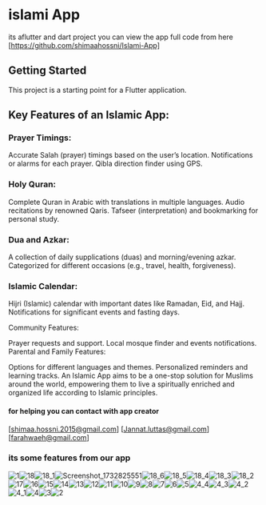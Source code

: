 # islami App

its aflutter and dart project you can view the app full code from here [https://github.com/shimaahossni/Islami-App]

## Getting Started

This project is a starting point for a Flutter application.

## Key Features of an Islamic App:
### Prayer Timings:

Accurate Salah (prayer) timings based on the user’s location.
Notifications or alarms for each prayer.
Qibla direction finder using GPS.
### Holy Quran:

Complete Quran in Arabic with translations in multiple languages.
Audio recitations by renowned Qaris.
Tafseer (interpretation) and bookmarking for personal study.
### Dua and Azkar:

A collection of daily supplications (duas) and morning/evening azkar.
Categorized for different occasions (e.g., travel, health, forgiveness).
### Islamic Calendar:

Hijri (Islamic) calendar with important dates like Ramadan, Eid, and Hajj.
Notifications for significant events and fasting days.

Community Features:

Prayer requests and support.
Local mosque finder and events notifications.
Parental and Family Features:

Options for different languages and themes.
Personalized reminders and learning tracks.
An Islamic App aims to be a one-stop solution for Muslims around the world, empowering them to live a spiritually enriched and organized life according to Islamic principles.

#### for helping you can contact with app creator 
[shimaa.hossni.2015@gmail.com]
[Jannat.luttas@gmail.com]
[farahwaeh@gmail.com]

### its some features from our app
![1](https://github.com/user-attachments/assets/b9f72e4e-6587-45d4-bea4-88967a190936)![18](https://github.com/user-attachments/assets/c2d1f004-b303-4cca-937d-3a431fdc1240)![18_1](https://github.com/user-attachments/assets/209459eb-6485-4385-b368-15b2a07b0a9f)![Screenshot_1732825551](https://github.com/user-attachments/assets/1b65a9e9-1dcf-4e41-a0c1-852b58086370)![18_6](https://github.com/user-attachments/assets/1d8aa1ef-2511-4a5b-a340-baafa4db0cc6)![18_5](https://github.com/user-attachments/assets/7ab2c376-de0c-4bdd-8ab2-975ed171af32)![18_4](https://github.com/user-attachments/assets/f8690f1d-e4cb-4a89-9438-64c9b96b57ce)![18_3](https://github.com/user-attachments/assets/e6102f1c-393f-412e-8cf8-fc05df2b7f4d)![18_2](https://github.com/user-attachments/assets/98908997-73d2-4032-ac40-812f0821a6d5)![17](https://github.com/user-attachments/assets/6182b251-b726-452e-8e56-ecb3cfb5c179)![16](https://github.com/user-attachments/assets/5f5042ed-9163-4e9a-9826-3f3cda0a96f3)![15](https://github.com/user-attachments/assets/45759896-4f1b-48ca-affa-0cd8d4d25be3)![14](https://github.com/user-attachments/assets/b25ab6a4-b7d5-48e5-9e3f-ddf19e6c7409)![13](https://github.com/user-attachments/assets/49f450cd-ecc9-4e4f-be1f-67efa54014ca)![12](https://github.com/user-attachments/assets/15acf232-de3d-4b96-bd9a-0a8f9198d98a)![11](https://github.com/user-attachments/assets/ce1a6cbe-fad2-4f40-bfbe-c6ca2e025a7b)![10](https://github.com/user-attachments/assets/14d3a6ab-7c9c-4aeb-bcb7-eea349a5cc36)![9](https://github.com/user-attachments/assets/34978617-1add-41c8-9440-c74fcb31367b)![8](https://github.com/user-attachments/assets/6d9cf37b-2f56-4fd4-ab93-4647868fc1cb)![7](https://github.com/user-attachments/assets/48547dc2-dc13-43e8-b68f-87fcad8ee728)![6](https://github.com/user-attachments/assets/085c14a4-de36-423e-8d7e-59b6be035281)![5](https://github.com/user-attachments/assets/f026b6ee-2d8c-48ef-a7a5-c8578d3bd4aa)![4_4](https://github.com/user-attachments/assets/a0394b18-012c-460f-a460-43744597d706)![4_3](https://github.com/user-attachments/assets/09c512e8-92c5-45c6-bc88-fbc5683bc206)![4_2](https://github.com/user-attachments/assets/eefbfcc3-6cc6-4518-8997-4cd520fa07cc)![4_1](https://github.com/user-attachments/assets/50e44b71-645f-4dbb-90b4-069d781c9cc5)![4](https://github.com/user-attachments/assets/597a84bc-720b-4a07-9e89-bf0b83cd4e8e)![3](https://github.com/user-attachments/assets/518cacaf-8012-44a7-8c17-4c8c5ccdde6f)![2](https://github.com/user-attachments/assets/cbcd384f-de42-47ee-9b6c-40c4ff0443ac)
